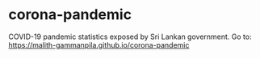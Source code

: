 # corona-pandemic
COVID-19 pandemic statistics exposed by Sri Lankan government.
Go to: https://malith-gammanpila.github.io/corona-pandemic
